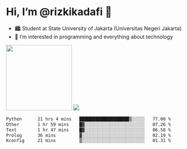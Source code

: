 # Hi, I’m @rizkikadafi 👋
- 🏙 Student at State University of Jakarta (Universitas Negeri Jakarta)
- 👀 I’m interested in programming and everything about technology
<img height="180em" src="https://github-readme-stats.vercel.app/api?username=rizkikadafi&show_icons=true&hide_border=true&&count_private=true&include_all_commits=true" />
<img src="https://github-readme-stats.vercel.app/api/top-langs/?username=rizkikadafi&show_icons=true&hide_border=true&&count_private=true&include_all_commits=true" />

<!--START_SECTION:waka-->

```txt
Python      21 hrs 4 mins   ███████████████████▒░░░░░   77.00 %
Other       1 hr 59 mins    █▓░░░░░░░░░░░░░░░░░░░░░░░   07.26 %
Text        1 hr 47 mins    █▓░░░░░░░░░░░░░░░░░░░░░░░   06.58 %
Prolog      36 mins         ▓░░░░░░░░░░░░░░░░░░░░░░░░   02.19 %
Kconfig     21 mins         ▒░░░░░░░░░░░░░░░░░░░░░░░░   01.31 %
```

<!--END_SECTION:waka-->

<!---
rizkikadafi/rizkikadafi is a ✨ special ✨ repository because its `README.md` (this file) appears on your GitHub profile.
You can click the Preview link to take a look at your changes.
--->
